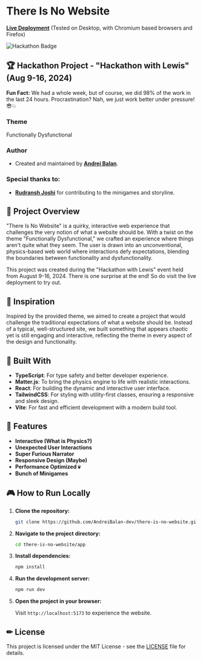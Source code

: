# There Is No Website

**[Live Deployment](https://thereisnoweb.site/)** (Tested on Desktop, with Chromium based browsers and Firefox)

![Hackathon Badge](https://img.shields.io/badge/Hackathon-Hackathon_with_Lewis_2024-blue)

## :trophy: Hackathon Project - "Hackathon with Lewis" (Aug 9-16, 2024)

**Fun Fact:** We had a whole week, but of course, we did 98% of the work in the last 24 hours. Procrastination? Nah, we just work better under pressure! 😎💥

### Theme
Functionally Dysfunctional

### Author
- Created and maintained by **[Andrei Balan](https://www.linkedin.com/in/andrei-balan-dev/)**.

### Special thanks to:
- **[Rudransh Joshi](https://linkedin.com/in/rudraxd/)** for contributing to the minigames and storyline.

## 🚀 Project Overview

"There Is No Website" is a quirky, interactive web experience that challenges the very notion of what a website should be. With a twist on the theme "Functionally Dysfunctional," we crafted an experience where things aren't quite what they seem. The user is drawn into an unconventional, physics-based web world where interactions defy expectations, blending the boundaries between functionality and dysfunctionality.

This project was created during the "Hackathon with Lewis" event held from August 9-16, 2024.
There is one surprise at the end! So do visit the live deployment to try out.

## 🌟 Inspiration

Inspired by the provided theme, we aimed to create a project that would challenge the traditional expectations of what a website should be. Instead of a typical, well-structured site, we built something that appears chaotic yet is still engaging and interactive, reflecting the theme in every aspect of the design and functionality.

## 🔧 Built With

- **TypeScript**: For type safety and better developer experience.
- **Matter.js**: To bring the physics engine to life with realistic interactions.
- **React**: For building the dynamic and interactive user interface.
- **TailwindCSS**: For styling with utility-first classes, ensuring a responsive and sleek design.
- **Vite**: For fast and efficient development with a modern build tool.

## 🧩 Features

- **Interactive (What is Physics?)**
- **Unexpected User Interactions**
- **Super Furious Narrator**
- **Responsive Design (Maybe)**
- **Performance Optimized :skull:**
- **Bunch of Minigames**

## 🎮 How to Run Locally

1. **Clone the repository:**

   ```bash
   git clone https://github.com/AndreiBalan-dev/there-is-no-website.git
   ```

2. **Navigate to the project directory:**

   ```bash
   cd there-is-no-website/app
   ```

3. **Install dependencies:**

   ```bash
   npm install
   ```

4. **Run the development server:**

   ```bash
   npm run dev
   ```

5. **Open the project in your browser:**

   Visit `http://localhost:5173` to experience the website.


## ✏ License

This project is licensed under the MIT License - see the [LICENSE](./LICENSE) file for details.
